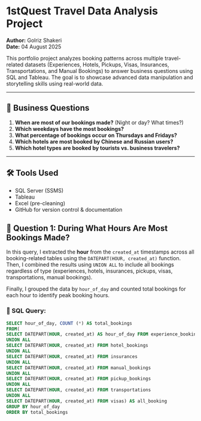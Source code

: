 # 1stQuest Travel Data Analysis Project

**Author:** Golriz Shakeri  
**Date:** 04 August 2025  

This portfolio project analyzes booking patterns across multiple travel-related datasets (Experiences, Hotels, Pickups, Visas, Insurances, Transportations, and Manual Bookings) to answer business questions using SQL and Tableau. The goal is to showcase advanced data manipulation and storytelling skills using real-world data.

---

## 📌 Business Questions

1. **When are most of our bookings made?** (Night or day? What times?)
2. **Which weekdays have the most bookings?**
3. **What percentage of bookings occur on Thursdays and Fridays?**
4. **Which hotels are most booked by Chinese and Russian users?**
5. **Which hotel types are booked by tourists vs. business travelers?**

---

## 🛠 Tools Used

- SQL Server (SSMS)
- Tableau
- Excel (pre-cleaning)
- GitHub for version control & documentation

## 📌 Question 1: During What Hours Are Most Bookings Made?

In this query, I extracted the **hour** from the `created_at` timestamps across all booking-related tables using the `DATEPART(HOUR, created_at)` function. Then, I combined the results using `UNION ALL` to include all bookings regardless of type (experiences, hotels, insurances, pickups, visas, transportations, manual bookings).

Finally, I grouped the data by `hour_of_day` and counted total bookings for each hour to identify peak booking hours.

### 🧠 SQL Query:



```sql
SELECT hour_of_day, COUNT (*) AS total_bookings
FROM(
SELECT DATEPART(HOUR, created_at) AS hour_of_day FROM experience_bookings
UNION ALL
SELECT DATEPART(HOUR, created_at) FROM hotel_bookings
UNION ALL
SELECT DATEPART(HOUR, created_at) FROM insurances
UNION ALL 
SELECT DATEPART(HOUR, created_at) FROM manual_bookings
UNION ALL
SELECT DATEPART(HOUR, created_at) FROM pickup_bookings
UNION ALL
SELECT DATEPART(HOUR, created_at) FROM transportations
UNION ALL
SELECT DATEPART(HOUR, created_at) FROM visas) AS all_booking
GROUP BY hour_of_day
ORDER BY total_bookings 
```
